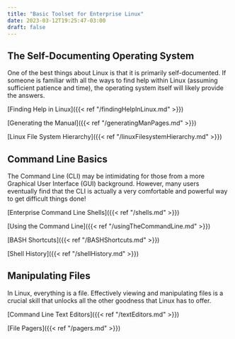 ```yaml
---
title: "Basic Toolset for Enterprise Linux"
date: 2023-03-12T19:25:47-03:00
draft: false 
---
```


## The Self-Documenting Operating System
One of the best things about Linux is that it is primarily self-documented. If someone is familiar with all the ways to find help within Linux (assuming sufficient patience and time), the operating system itself will likely provide the answers.

[Finding Help in Linux]({{< ref "/findingHelpInLinux.md" >}})

[Generating the Manual]({{< ref "/generatingManPages.md" >}})

[Linux File System Hierarchy]({{< ref "/linuxFilesystemHierarchy.md" >}})

## Command Line Basics
The Command Line (CLI) may be intimidating for those from a more Graphical User Interface (GUI) background. However, many users eventually find that the CLI is actually a very comfortable and powerful way to get difficult things done!

[Enterprise Command Line Shells]({{< ref "/shells.md" >}})

[Using the Command Line]({{< ref "/usingTheCommandLine.md" >}})

[BASH Shortcuts]({{< ref "/BASHShortcuts.md" >}})

[Shell History]({{< ref "/shellHistory.md" >}})

## Manipulating Files
In Linux, everything is a file. Effectively viewing and manipulating files is a crucial skill that unlocks all the other goodness that Linux has to offer.

[Command Line Text Editors]({{< ref "/textEditors.md" >}})

[File Pagers]({{< ref "/pagers.md" >}})
